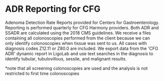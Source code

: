 # ADR Reporting for CFG
Adenoma Detection Rate Reports provided for Centers for Gastroenterology. Reporting is performed quarterly for CFG Harmony providers. Both ADR and SSADR are calculated using the 2018 CMS guidelines. We receive a files containing all colonoscopies performed from the client because we can only identify colonoscopies when tissue was sent to us. All cases with diagnosis codes Z12.11 or Z80.0 are included. We export data from the 'CFG ADR' dynamic report in LigoLab and use text searches in the diagnosis to identify tubular, tubulovillous, sessile, and malignant results.

*note that all screening colonoscopies are used and the analysis is not restricted to first time colonoscopies
